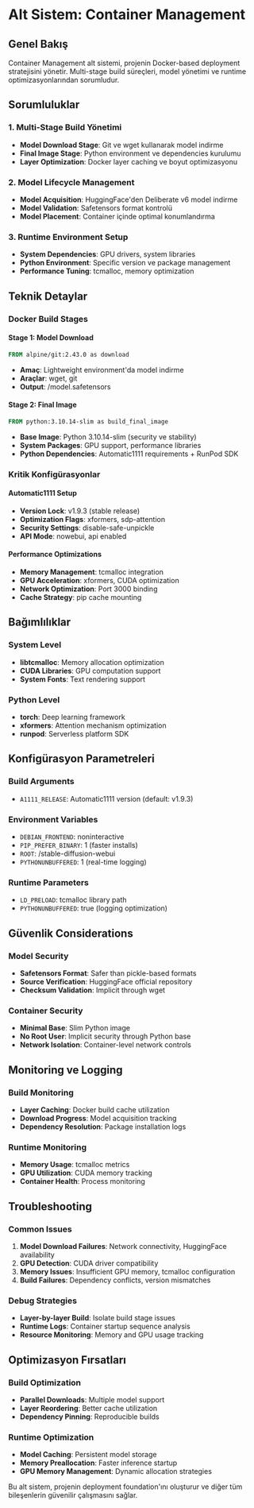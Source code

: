 # Alt Sistem: Container Management

## Genel Bakış

Container Management alt sistemi, projenin Docker-based deployment stratejisini yönetir. Multi-stage build süreçleri, model yönetimi ve runtime optimizasyonlarından sorumludur.

## Sorumluluklar

### 1. Multi-Stage Build Yönetimi
- **Model Download Stage**: Git ve wget kullanarak model indirme
- **Final Image Stage**: Python environment ve dependencies kurulumu
- **Layer Optimization**: Docker layer caching ve boyut optimizasyonu

### 2. Model Lifecycle Management
- **Model Acquisition**: HuggingFace'den Deliberate v6 model indirme
- **Model Validation**: Safetensors format kontrolü
- **Model Placement**: Container içinde optimal konumlandırma

### 3. Runtime Environment Setup
- **System Dependencies**: GPU drivers, system libraries
- **Python Environment**: Specific version ve package management
- **Performance Tuning**: tcmalloc, memory optimization

## Teknik Detaylar

### Docker Build Stages

#### Stage 1: Model Download
```dockerfile
FROM alpine/git:2.43.0 as download
```
- **Amaç**: Lightweight environment'da model indirme
- **Araçlar**: wget, git
- **Output**: /model.safetensors

#### Stage 2: Final Image
```dockerfile
FROM python:3.10.14-slim as build_final_image
```
- **Base Image**: Python 3.10.14-slim (security ve stability)
- **System Packages**: GPU support, performance libraries
- **Python Dependencies**: Automatic1111 requirements + RunPod SDK

### Kritik Konfigürasyonlar

#### Automatic1111 Setup
- **Version Lock**: v1.9.3 (stable release)
- **Optimization Flags**: xformers, sdp-attention
- **Security Settings**: disable-safe-unpickle
- **API Mode**: nowebui, api enabled

#### Performance Optimizations
- **Memory Management**: tcmalloc integration
- **GPU Acceleration**: xformers, CUDA optimization
- **Network Optimization**: Port 3000 binding
- **Cache Strategy**: pip cache mounting

## Bağımlılıklar

### System Level
- **libtcmalloc**: Memory allocation optimization
- **CUDA Libraries**: GPU computation support
- **System Fonts**: Text rendering support

### Python Level
- **torch**: Deep learning framework
- **xformers**: Attention mechanism optimization
- **runpod**: Serverless platform SDK

## Konfigürasyon Parametreleri

### Build Arguments
- `A1111_RELEASE`: Automatic1111 version (default: v1.9.3)

### Environment Variables
- `DEBIAN_FRONTEND`: noninteractive
- `PIP_PREFER_BINARY`: 1 (faster installs)
- `ROOT`: /stable-diffusion-webui
- `PYTHONUNBUFFERED`: 1 (real-time logging)

### Runtime Parameters
- `LD_PRELOAD`: tcmalloc library path
- `PYTHONUNBUFFERED`: true (logging optimization)

## Güvenlik Considerations

### Model Security
- **Safetensors Format**: Safer than pickle-based formats
- **Source Verification**: HuggingFace official repository
- **Checksum Validation**: Implicit through wget

### Container Security
- **Minimal Base**: Slim Python image
- **No Root User**: Implicit security through Python base
- **Network Isolation**: Container-level network controls

## Monitoring ve Logging

### Build Monitoring
- **Layer Caching**: Docker build cache utilization
- **Download Progress**: Model acquisition tracking
- **Dependency Resolution**: Package installation logs

### Runtime Monitoring
- **Memory Usage**: tcmalloc metrics
- **GPU Utilization**: CUDA memory tracking
- **Container Health**: Process monitoring

## Troubleshooting

### Common Issues
1. **Model Download Failures**: Network connectivity, HuggingFace availability
2. **GPU Detection**: CUDA driver compatibility
3. **Memory Issues**: Insufficient GPU memory, tcmalloc configuration
4. **Build Failures**: Dependency conflicts, version mismatches

### Debug Strategies
- **Layer-by-layer Build**: Isolate build stage issues
- **Runtime Logs**: Container startup sequence analysis
- **Resource Monitoring**: Memory and GPU usage tracking

## Optimizasyon Fırsatları

### Build Optimization
- **Parallel Downloads**: Multiple model support
- **Layer Reordering**: Better cache utilization
- **Dependency Pinning**: Reproducible builds

### Runtime Optimization
- **Model Caching**: Persistent model storage
- **Memory Preallocation**: Faster inference startup
- **GPU Memory Management**: Dynamic allocation strategies

Bu alt sistem, projenin deployment foundation'ını oluşturur ve diğer tüm bileşenlerin güvenilir çalışmasını sağlar.
